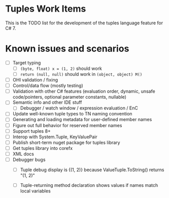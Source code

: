 Tuples Work Items
==================

This is the TODO list for the development of the tuples language feature for C# 7.

# Known issues and scenarios
- [ ] Target typing
    - [ ] `(byte, float) x = (1, 2)` should work
    - [ ] `return (null, null)` should work in `(object, object) M()`
- [ ] OHI validation / fixing
- [ ] Control/data flow (mostly testing)
- [ ] Validation with other C# features (evaluation order, dynamic, unsafe code/pointers, optional parameter constants, nullable)
- [ ] Semantic info and other IDE stuff
    - [ ] Debugger / watch window / expression evaluation / EnC
- [ ] Update well-known tuple types to TN naming convention
- [ ] Generating and loading metadata for user-defined member names
- [ ] Figure out full behavior for reserved member names
- [ ] Support tuples 8+
- [ ] Interop with System.Tuple, KeyValuePair
- [ ] Publish short-term nuget package for tuples library
- [ ] Get tuples library into corefx
- [ ] XML docs
- [ ] Debugger bugs
    - [ ] Tuple debug display is {(1, 2)} because ValueTuple.ToString() returns "(1, 2)"
    - [ ] Tuple-returning method declaration shows values if names match local variables


